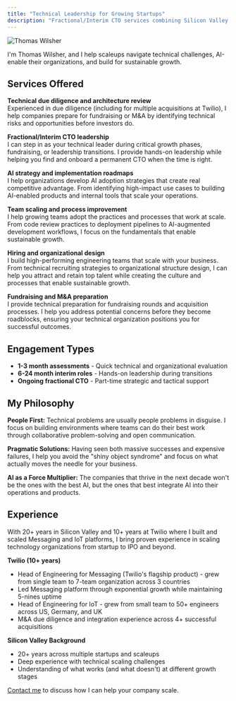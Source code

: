 ```yaml
---
title: "Technical Leadership for Growing Startups"
description: "Fractional/Interim CTO services combining Silicon Valley strategic experience with hands-on execution"
---
```


![Thomas Wilsher](/images/thomas-wilsher.jpg)

I'm Thomas Wilsher, and I help scaleups navigate technical challenges, AI-enable their organizations, and build for sustainable growth.

## Services Offered

**Technical due diligence and architecture review**  
Experienced in due diligence (including for multiple acquisitions at Twilio), I help companies prepare for fundraising or M&A by identifying technical risks and opportunities before investors do.

**Fractional/Interim CTO leadership**  
I can step in as your technical leader during critical growth phases, fundraising, or leadership transitions. I provide hands-on leadership while helping you find and onboard a permanent CTO when the time is right.

**AI strategy and implementation roadmaps**  
I help organizations develop AI adoption strategies that create real competitive advantage. From identifying high-impact use cases to building AI-enabled products and internal tools that scale your operations.

**Team scaling and process improvement**  
I help growing teams adopt the practices and processes that work at scale. From code review practices to deployment pipelines to AI-augmented development workflows, I focus on the fundamentals that enable sustainable growth.

**Hiring and organizational design**  
I build high-performing engineering teams that scale with your business. From technical recruiting strategies to organizational structure design, I can help you attract and retain top talent while creating the culture and processes that enable sustainable growth.

**Fundraising and M&A preparation**  
I provide technical preparation for fundraising rounds and acquisition processes. I help you address potential concerns before they become roadblocks, ensuring your technical organization positions you for successful outcomes.

## Engagement Types

- **1-3 month assessments** - Quick technical and organizational evaluation
- **6-24 month interim roles** - Hands-on leadership during transitions
- **Ongoing fractional CTO** - Part-time strategic and tactical support

## My Philosophy

**People First:** Technical problems are usually people problems in disguise. I focus on building environments where teams can do their best work through collaborative problem-solving and open communication.

**Pragmatic Solutions:** Having seen both massive successes and expensive failures, I help you avoid the "shiny object syndrome" and focus on what actually moves the needle for your business.

**AI as a Force Multiplier:** The companies that thrive in the next decade won't be the ones with the best AI, but the ones that best integrate AI into their operations and products.

## Experience

With 20+ years in Silicon Valley and 10+ years at Twilio where I built and scaled Messaging and IoT platforms, I bring proven experience in scaling technology organizations from startup to IPO and beyond.

**Twilio (10+ years)**
- Head of Engineering for Messaging (Twilio's flagship product) - grew from single team to 7-team organization across 3 countries
- Led Messaging platform through exponential growth while maintaining 5-nines uptime
- Head of Engineering for IoT - grew from small team to 50+ engineers across US, Germany, and UK
- M&A due diligence and integration experience across 4+ successful acquisitions

**Silicon Valley Background**
- 20+ years across multiple startups and scaleups
- Deep experience with technical scaling challenges
- Understanding of what works (and what doesn't) at different growth stages

[Contact me](mailto:contact@aiscale.no) to discuss how I can help your company scale.
